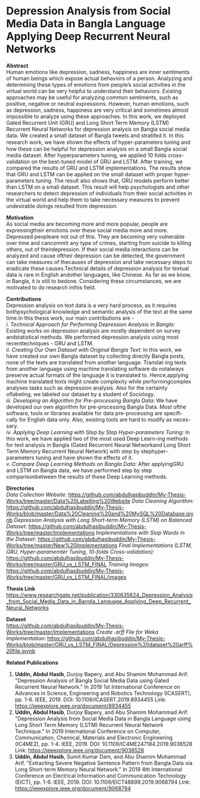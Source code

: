 # Depression Analysis from Social Media Data in Bangla Language Applying Deep Recurrent Neural Networks
**Abstract**  
Human emotions like depression, sadness, happiness are inner sentiments of human beings which expose actual behaviors of a person. Analyzing and determining these types of emotions from people’s social activities in the virtual world can be very helpful to understand their behaviors. Existing approaches may be useful for analyzing common sentiments, such as positive, negative or neutral expressions. However, human emotions, such as depression, sadness, happiness are very critical and sometimes almost impossible to analyze using these approaches. In this work, we deployed Gated Recurrent Unit (GRU) and Long Short Term Memory (LSTM) Recurrent Neural Networks for depression analysis on Bangla social media data. We created a small dataset of Bangla tweets and stratifed it. In this research work, we have shown the eﬀects of hyper-parameters tuning and how these can be helpful for depression analysis on a small Bangla social media dataset. After hyperparameters tuning, we applied 10 folds cross-validation on the best-tuned model of GRU and LSTM. After training, we compared the results of GRU and LSTM implementations. The results show that GRU and LSTM can be applied on the small dataset with proper hyper-parameters tuning. The result also shows that, GRU models perform better than LSTM on a small dataset. This result will help psychologists and other researchers to detect depression of individuals from their social activities in the virtual world and help them to take necessary measures to prevent undesirable doings resulted from depression.


**Motivation**  
As social media are becoming more and more popular, people are expressingtheir emotions over these social media more and more. Depressed peopleare not out of this. They are becoming very vulnerable over time and cancommit any type of crimes, starting from suicide to killing others, out of theirdepression. If their social media interactions can be analyzed and cause oftheir depression can be detected, the government can take measures of thecauses of depression and take necessary steps to eradicate these causes.Technical details of depression analysis for textual data is rare in English andother languages, like Chinese. As far as we know, in Bangla, it is still to bedone. Considering these circumstances, we are motivated to do research inthis field. 


**Contributions**  
Depression analysis on text data is a very hard process, as it requires bothpsychological knowledge and semantic analysis of the text at the same time.In this thesis work, our main contributions are -  
*i. Technical Approach for Performing Depression Analysis in Bangla:* Existing works on depression analysis are mostly dependent on survey andstatistical methods. We performed depression analysis using most recenttechniques - GRU and LSTM.  
*ii. Creating Our Own Dataset with Original Bangla Text:* In this work, we have created our own Bangla dataset by collecting directly Bangla posts, none of the texts are translated from another language. Translat-ing texts from another language using machine translating software do notalways preserve actual formats of the language it is translated to. Hence,applying machine translated texts might create complexity while performingcomplex analyses tasks such as depression analysis. Also for the certainty oflabeling, we labeled our dataset by a student of Sociology.  
*iii. Developing an Algorithm for Pre-processing Bangla Data:* We have developed our own algorithm for pre-processing Bangla Data. Most ofthe software, tools or libraries available for data pre-processing are specifi-cally for English data only. Also, existing tools are hard to modify as neces-sary.  
*iv. Applying Deep Learning with Step by Step Hyper-parameters Tuning:* In this work, we have applied two of the most used Deep Learn-ing methods for text analysis in Bangla (Gated Recurrent Neural Networkand Long Short Term Memory Recurrent Neural Network) with step by stephyper-parameters tuning and have shown the effects of it.  
*v. Compare Deep Learning Methods on Bangla Data:* After applyingGRU and LSTM on Bangla data, we have performed step by step comparisonbetween the results of these Deep Learning methods.  


**Directories**  
*Data Collection Website:* https://github.com/abdulhasibuddin/My-Thesis-Works/tree/master/Data%20Labelling%20Website
*Data Cleaning Algorithm:* https://github.com/abdulhasibuddin/My-Thesis-Works/blob/master/Data%20Cleaning%20and%20MySQL%20Database.ipynb
*Depression Analysis with Long Short-term Memory (LSTM) on Balanced Dataset:* https://github.com/abdulhasibuddin/My-Thesis-Works/tree/master/Implementations
*Implementations with Stop Words in the Dataset:* https://github.com/abdulhasibuddin/My-Thesis-Works/tree/master/New%20Implementations
*Final Implementations (LSTM, GRU, Hyper-paramemter Tuning, 10-folds Cross-validation):* https://github.com/abdulhasibuddin/My-Thesis-Works/tree/master/GRU_vs_LSTM_FINAL
*Training Images:* https://github.com/abdulhasibuddin/My-Thesis-Works/tree/master/GRU_vs_LSTM_FINAL/images 


**Thesis Link**
https://www.researchgate.net/publication/330635624_Depression_Analysis_from_Social_Media_Data_in_Bangla_Language_Applying_Deep_Recurrent_Neural_Networks


**Dataset**  
https://github.com/abdulhasibuddin/My-Thesis-Works/tree/master/Implementations
*Create .arff File for Weka Implementation:* https://github.com/abdulhasibuddin/My-Thesis-Works/blob/master/GRU_vs_LSTM_FINAL/Depression%20dataset%20arff%20file.ipynb


**Related Publications**  
1. **Uddin, Abdul Hasib**, Durjoy Bapery, and Abu Shamim Mohammad Arif. "Depression Analysis of Bangla Social Media Data using Gated Recurrent Neural Network." In 2019 1st International Conference on Advances in Science, Engineering and Robotics Technology (ICASERT), pp. 1-6. IEEE, 2019. DOI: 10.1109/ICASERT.2019.8934455  Link: https://ieeexplore.ieee.org/document/8934455  
2. **Uddin, Abdul Hasib**, Durjoy Bapery, and Abu Shamim Mohammad Arif. "Depression Analysis from Social Media Data in Bangla Language using Long Short Term Memory (LSTM) Recurrent Neural Network Technique." In 2019 International Conference on Computer, Communication, Chemical, Materials and Electronic Engineering (IC4ME2), pp. 1-4. IEEE, 2019. DOI: 10.1109/IC4ME247184.2019.9036528  Link: https://ieeexplore.ieee.org/document/9036528  
3. **Uddin, Abdul Hasib**, Sumit Kumar Dam, and Abu Shamim Mohammad Arif. "Extracting Severe Negative Sentence Pattern from Bangla Data via Long Short-term Memory Neural Network." In 2019 4th International Conference on Electrical Information and Communication Technology (EICT), pp. 1-6. IEEE, 2019. DOI: 10.1109/EICT48899.2019.9068794  Link: https://ieeexplore.ieee.org/document/9068794  
